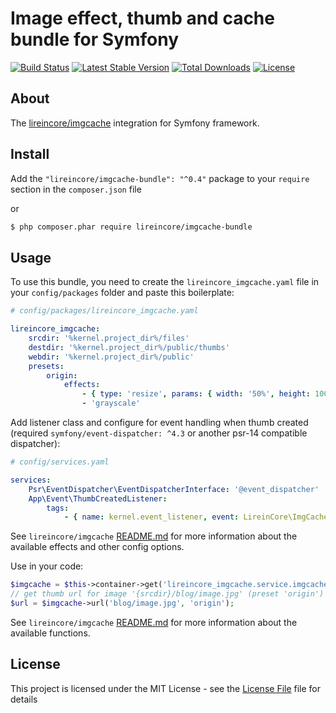 # Image effect, thumb and cache bundle for Symfony

[![Build Status](https://secure.travis-ci.org/lireincore/LireinCoreImgCacheBundle.png?branch=master)](http://travis-ci.org/lireincore/LireinCoreImgCacheBundle)
[![Latest Stable Version](https://poser.pugx.org/lireincore/imgcache-bundle/v/stable)](https://packagist.org/packages/lireincore/imgcache-bundle)
[![Total Downloads](https://poser.pugx.org/lireincore/imgcache-bundle/downloads)](https://packagist.org/packages/lireincore/imgcache-bundle)
[![License](https://poser.pugx.org/lireincore/imgcache-bundle/license)](https://packagist.org/packages/lireincore/imgcache-bundle)

## About

The [lireincore/imgcache](https://github.com/lireincore/imgcache) integration for Symfony framework.

## Install

Add the `"lireincore/imgcache-bundle": "^0.4"` package to your `require` section in the `composer.json` file

or

``` bash
$ php composer.phar require lireincore/imgcache-bundle
```

## Usage

To use this bundle, you need to create the `lireincore_imgcache.yaml` file in your `config/packages` folder and paste this boilerplate:

```yaml
# config/packages/lireincore_imgcache.yaml

lireincore_imgcache:
    srcdir: '%kernel.project_dir%/files'
    destdir: '%kernel.project_dir%/public/thumbs'
    webdir: '%kernel.project_dir%/public'
    presets:
        origin:
            effects:
                - { type: 'resize', params: { width: '50%', height: 100 } }
                - 'grayscale'
```

Add listener class and configure for event handling when thumb created
(required `symfony/event-dispatcher: ^4.3` or another psr-14 compatible dispatcher):

```yaml
# config/services.yaml

services:
    Psr\EventDispatcher\EventDispatcherInterface: '@event_dispatcher'
    App\Event\ThumbCreatedListener:
        tags:
            - { name: kernel.event_listener, event: LireinCore\ImgCache\Event\ThumbCreatedEvent, method: onThumbCreated }
```

See `lireincore/imgcache` [README.md](https://github.com/lireincore/imgcache/blob/master/README.md) for more information about the available effects and other config options.

Use in your code:

```php
$imgcache = $this->container->get('lireincore_imgcache.service.imgcache');
// get thumb url for image '{srcdir}/blog/image.jpg' (preset 'origin')
$url = $imgcache->url('blog/image.jpg', 'origin');
```

See `lireincore/imgcache` [README.md](https://github.com/lireincore/imgcache/blob/master/README.md) for more information about the available functions.

## License

This project is licensed under the MIT License - see the [License File](LICENSE) file for details
